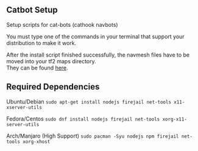 ## Catbot Setup

Setup scripts for  cat-bots (cathook navbots)

You must type one of the commands in your terminal that support your distribution to make it work.

After the install script finished successfully, the navmesh files have to be moved into your tf2 maps directory.  
They can be found [here](https://github.com/Yayo443/catbot-database).

## Required Dependencies
Ubuntu/Debian
`sudo apt-get install nodejs firejail net-tools x11-xserver-utils`

Fedora/Centos
`sudo dnf install nodejs firejail net-tools xorg-x11-server-utils`

Arch/Manjaro (High Support)
`sudo pacman -Syu nodejs npm firejail net-tools xorg-xhost`
